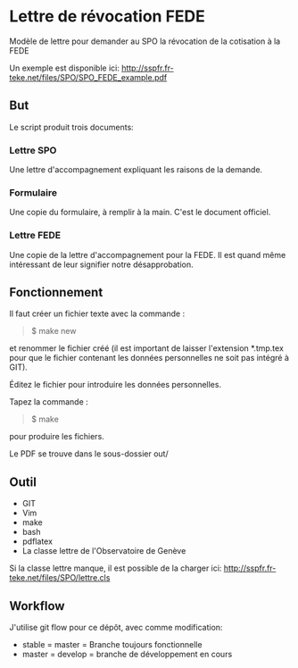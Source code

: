 Lettre de révocation FEDE
=========================
Modèle de lettre pour demander au SPO la révocation de la cotisation à la FEDE

Un exemple est disponible ici:
http://sspfr.fr-teke.net/files/SPO/SPO_FEDE_example.pdf

But
---
Le script produit trois documents:

### Lettre SPO
Une lettre d'accompagnement expliquant les raisons de la demande.

### Formulaire
Une copie du formulaire, à remplir à la main.
C'est le document officiel.

### Lettre FEDE
Une copie de la lettre d'accompagnement pour la FEDE.
Il est quand même intéressant de leur signifier notre désapprobation.


Fonctionnement
--------------
Il faut créer un fichier texte avec la commande :

> $ make new

et renommer le fichier créé (il est important de laisser l'extension \*.tmp.tex
pour que le fichier contenant les données personnelles ne soit pas intégré à
GIT).

Éditez le fichier pour introduire les données personnelles.

Tapez la commande :

> $ make

pour produire les fichiers.

Le PDF se trouve dans le sous-dossier out/


Outil
-----
* GIT
* Vim
* make
* bash
* pdflatex
* La classe lettre de l'Observatoire de Genève

Si la classe lettre manque, il est possible de la charger ici:
http://sspfr.fr-teke.net/files/SPO/lettre.cls



Workflow
--------
J'utilise git flow pour ce dépôt, avec comme modification:
* stable = master = Branche toujours fonctionnelle
* master = develop = branche de développement en cours

